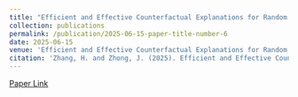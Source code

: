 ```yaml
---
title: "Efficient and Effective Counterfactual Explanations for Random Forests"
collection: publications
permalink: /publication/2025-06-15-paper-title-number-6
date: 2025-06-15
venue: 'Efficient and Effective Counterfactual Explanations for Random Forests'
citation: 'Zhang, H. and Zhong, J. (2025). Efficient and Effective Counterfactual Explanations for Random Forests. Expert Systems with Applications'
---
```


[Paper Link](https://www.sciencedirect.com/science/article/pii/S0957417425022791)
